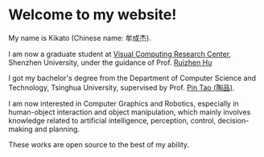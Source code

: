#  Welcome to my website!

My name is Kikato (Chinese name: 牟成杰). 

I am now a graduate student at [Visual Computing Research Center](https://vcc.szu.edu.cn/index.html), Shenzhen University, under the guidance of Prof. [Ruizhen Hu](https://csse.szu.edu.cn/staff/ruizhenhu/)

I got my bachelor's degree from the Department of Computer Science and Technology, Tsinghua University, supervised by Prof. [Pin Tao (陶品)](https://www.cs.tsinghua.edu.cn/info/1117/3542.htm).

I am now interested in Computer Graphics and Robotics, especially in human-object interaction and object manipulation, which mainly involves knowledge related to artificial intelligence, perception, control, decision-making and planning.

These works are open source to the best of my ability.

 
